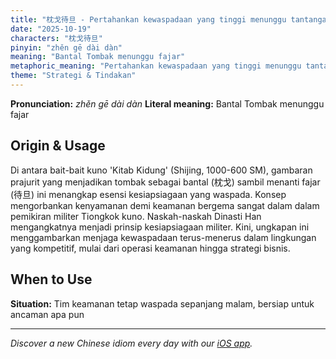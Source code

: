 ```yaml
---
title: "枕戈待旦 - Pertahankan kewaspadaan yang tinggi menunggu tantangan"
date: "2025-10-19"
characters: "枕戈待旦"
pinyin: "zhěn gē dài dàn"
meaning: "Bantal Tombak menunggu fajar"
metaphoric_meaning: "Pertahankan kewaspadaan yang tinggi menunggu tantangan"
theme: "Strategi & Tindakan"
---
```


**Pronunciation:** *zhěn gē dài dàn*
**Literal meaning:** Bantal Tombak menunggu fajar

## Origin & Usage

Di antara bait-bait kuno 'Kitab Kidung' (Shijing, 1000-600 SM), gambaran prajurit yang menjadikan tombak sebagai bantal (枕戈) sambil menanti fajar (待旦) ini menangkap esensi kesiapsiagaan yang waspada. Konsep mengorbankan kenyamanan demi keamanan bergema sangat dalam dalam pemikiran militer Tiongkok kuno. Naskah-naskah Dinasti Han mengangkatnya menjadi prinsip kesiapsiagaan militer. Kini, ungkapan ini menggambarkan menjaga kewaspadaan terus-menerus dalam lingkungan yang kompetitif, mulai dari operasi keamanan hingga strategi bisnis.

## When to Use

**Situation:** Tim keamanan tetap waspada sepanjang malam, bersiap untuk ancaman apa pun

---

*Discover a new Chinese idiom every day with our [iOS app](https://apps.apple.com/us/app/daily-chinese-idioms/id6740611324).*
